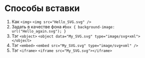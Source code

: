 # Способы вставки
1. Как `<img>`
   ```<img src="Hello_SVG.svg" />```
2. Задать в качестве фона
   ```#box { background-image: url("Hello_again.svg"); }```
3. Тэг `<object>`
   ```<object data="My_SVG.svg" type="image/svg+xml"></object>```
4. Тэг `<embed>`
   ```<embed src="My_SVG.svg" type="image/svg+xml" />```
5. Тэг `<iframe>`
   ```<iframe src="My_SVG.svg"></iframe>```
   
